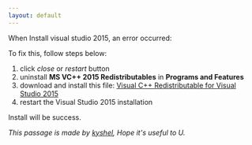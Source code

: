 ```yaml
---
layout: default
---
```



When Install visual studio 2015, an error occurred:

To fix this, follow steps below:

1. click *close* or *restart* button
2. uninstall **MS VC++ 2015 Redistributables** in **Programs and Features**
3. download and install this file: [Visual C++ Redistributable for Visual Studio 2015](https://www.microsoft.com/en-us/download/details.aspx?id=48145 )
4. restart the Visual Studio 2015 installation

Install will be success.


*This passage is made by [kyshel](http://kyshel.com), Hope it's useful to U.*
